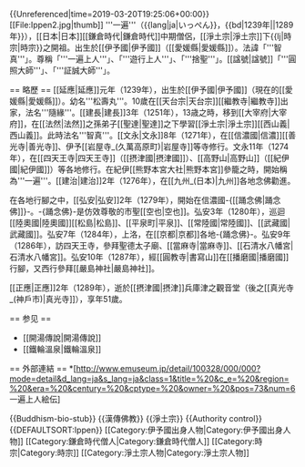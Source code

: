 {{Unreferenced|time=2019-03-20T19:25:06+00:00}}
[[File:Ippen2.jpg|thumb]]
'''一遍'''（{{lang|ja|いっぺん}}，{{bd|1239年||1289年}}），[[日本|日本]][[鎌倉時代|鎌倉時代]]中期僧侶，[[淨土宗|淨土宗]]下{{lj|時宗|時宗}}之開祖。出生於[[伊予國|伊予國]]（[[愛媛縣|愛媛縣]]）。法諱「'''智真'''」。尊稱「'''一遍上人'''」、「'''遊行上人'''」、「'''捨聖'''」。[[諡號|諡號]]「'''圓照大師'''」、「'''証誠大師'''」。

== 略歷 ==
[[延應|延應]]元年（1239年），出生於[[伊予國|伊予國]]（現在的[[愛媛縣|愛媛縣]]）。幼名'''松壽丸'''。10歲在[[天台宗|天台宗]][[繼教寺|繼教寺]]出家，法名'''隨緣'''。[[建長|建長]]3年（1251年），13歳之時，移到[[大宰府|大宰府]]，在[[法然|法然]]之孫弟子[[聖達|聖達]]之下學習[[淨土宗|淨土宗]][[西山義|西山義]]。此時法名'''智真'''。[[文永|文永]]8年（1271年），在[[信濃國|信濃]][[善光寺|善光寺]]、伊予[[岩屋寺_(久萬高原町)|岩屋寺]]等寺修行。文永11年（1274年），在[[四天王寺|四天王寺]]（[[摂津國|摂津國]]）、[[高野山|高野山]]（[[紀伊國|紀伊國]]）等各地修行。在紀伊[[熊野本宮大社|熊野本宮]]參籠之時，開始稱為'''一遍'''。[[建治|建治]]2年（1276年），在[[九州_(日本)|九州]]各地念佛勸進。

在各地行腳之中，[[弘安|弘安]]2年（1279年），開始在信濃國-{[[踊念佛|踊念佛]]}-。-{踊念佛}-是仿效尊敬的市聖[[空也|空也]]。弘安3年（1280年），巡迴[[陸奧國|陸奧國]][[松島|松島]]、[[平泉町|平泉]]、[[常陸國|常陸國]]、[[武藏國|武藏國]]。弘安7年（1284年），上洛，在[[京都|京都]]各地-{踊念佛}-。弘安9年（1286年），訪四天王寺，參拜聖德太子廟、[[當麻寺|當麻寺]]、[[石清水八幡宮|石清水八幡宮]]。弘安10年（1287年），經[[圓教寺|書寫山]]在[[播磨國|播磨國]]行腳，又西行參拜[[嚴島神社|嚴島神社]]。

[[正應|正應]]2年（1289年），逝於[[摂津國|摂津]]兵庫津之觀音堂（後之[[真光寺_(神戶市)|真光寺]]），享年51歲。

== 参见 ==
* [[開湯傳說|開湯傳說]]
* [[鐵輪溫泉|鐵輪溫泉]]

== 外部連結 ==
*[http://www.emuseum.jp/detail/100328/000/000?mode=detail&d_lang=ja&s_lang=ja&class=1&title=%20&c_e=%20&region=%20&era=%20&century=%20&cptype=%20&owner=%20&pos=73&num=6  一遍上人絵伝]

{{Buddhism-bio-stub}}
{{漢傳佛教}}
{{淨土宗}}
{{Authority control}}
{{DEFAULTSORT:Ippen}}
[[Category:伊予國出身人物|Category:伊予國出身人物]]
[[Category:鎌倉時代僧人|Category:鎌倉時代僧人]]
[[Category:時宗|Category:時宗]]
[[Category:淨土宗人物|Category:淨土宗人物]]